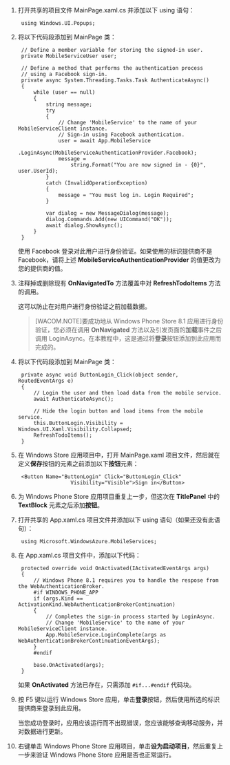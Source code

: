 ﻿
1. 打开共享的项目文件 MainPage.xaml.cs 并添加以下 using 语句：

        using Windows.UI.Popups;

2. 将以下代码段添加到 MainPage 类：
	
		// Define a member variable for storing the signed-in user. 
        private MobileServiceUser user;

		// Define a method that performs the authentication process
		// using a Facebook sign-in. 
        private async System.Threading.Tasks.Task AuthenticateAsync()
        {
            while (user == null)
            {
                string message;
                try
                {
					// Change 'MobileService' to the name of your MobileServiceClient instance.
					// Sign-in using Facebook authentication.
                    user = await App.MobileService
                        .LoginAsync(MobileServiceAuthenticationProvider.Facebook);
                    message = 
                        string.Format("You are now signed in - {0}", user.UserId);
                }
                catch (InvalidOperationException)
                {
                    message = "You must log in. Login Required";
                }
                        
                var dialog = new MessageDialog(message);
                dialog.Commands.Add(new UICommand("OK"));
                await dialog.ShowAsync();
            }
        }

    使用 Facebook 登录对此用户进行身份验证。如果使用的标识提供商不是 Facebook，请将上述 **MobileServiceAuthenticationProvider** 的值更改为您的提供商的值。

3. 注释掉或删除现有 **OnNavigatedTo** 方法覆盖中对 **RefreshTodoItems** 方法的调用。

	这可以防止在对用户进行身份验证之前加载数据。

	>[WACOM.NOTE]要成功地从 Windows Phone Store 8.1 应用进行身份验证，您必须在调用 **OnNavigated** 方法以及引发页面的**加载**事件之后调用 LoginAsync。在本教程中，这是通过将**登录**按钮添加到此应用而完成的。

4. 将以下代码段添加到 MainPage 类：

        private async void ButtonLogin_Click(object sender, RoutedEventArgs e)
        {
            // Login the user and then load data from the mobile service.
            await AuthenticateAsync();

            // Hide the login button and load items from the mobile service.
            this.ButtonLogin.Visibility = Windows.UI.Xaml.Visibility.Collapsed;
            RefreshTodoItems();
        }
		
5. 在 Windows Store 应用项目中，打开 MainPage.xaml 项目文件，然后就在定义**保存**按钮的元素之前添加以下**按钮**元素：

		<Button Name="ButtonLogin" Click="ButtonLogin_Click" 
                        Visibility="Visible">Sign in</Button>

6. 为 Windows Phone Store 应用项目重复上一步，但这次在 **TitlePanel** 中的 **TextBlock** 元素之后添加**按钮**。

5. 打开共享的 App.xaml.cs 项目文件并添加以下 using 语句（如果还没有此语句）：

        using Microsoft.WindowsAzure.MobileServices;  
 
6. 在 App.xaml.cs 项目文件中，添加以下代码：

        protected override void OnActivated(IActivatedEventArgs args)
        {
			// Windows Phone 8.1 requires you to handle the respose from the WebAuthenticationBroker.
            #if WINDOWS_PHONE_APP
            if (args.Kind == ActivationKind.WebAuthenticationBrokerContinuation)
            {
				// Completes the sign-in process started by LoginAsync.
				// Change 'MobileService' to the name of your MobileServiceClient instance. 
                App.MobileService.LoginComplete(args as WebAuthenticationBrokerContinuationEventArgs);
            }
            #endif

            base.OnActivated(args);
        }

	如果 **OnActivated** 方法已存在，只需添加 `#if...#endif`  代码块。

8. 按 F5 键以运行 Windows Store 应用，单击**登录**按钮，然后使用所选的标识提供商来登录到此应用。 

   	当您成功登录时，应用应该运行而不出现错误，您应该能够查询移动服务，并对数据进行更新。

9. 右键单击 Windows Phone Store 应用项目，单击**设为启动项目**，然后重复上一步来验证 Windows Phone Store 应用是否也正常运行。  
